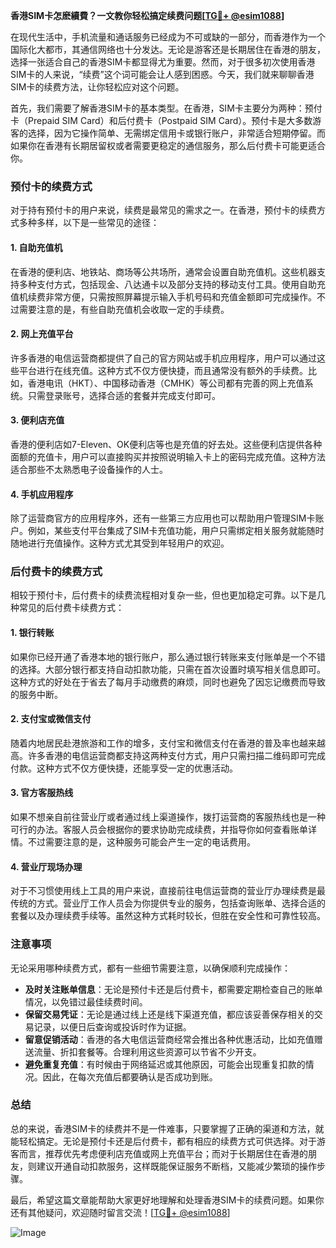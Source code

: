 **香港SIM卡怎麽續費？一文教你轻松搞定续费问题[[TG💪+ @esim1088](https://t.me/s/esim1088)]**

在现代生活中，手机流量和通话服务已经成为不可或缺的一部分，而香港作为一个国际化大都市，其通信网络也十分发达。无论是游客还是长期居住在香港的朋友，选择一张适合自己的香港SIM卡都显得尤为重要。然而，对于很多初次使用香港SIM卡的人来说，“续费”这个词可能会让人感到困惑。今天，我们就来聊聊香港SIM卡的续费方法，让你轻松应对这个问题。

首先，我们需要了解香港SIM卡的基本类型。在香港，SIM卡主要分为两种：预付卡（Prepaid SIM Card）和后付费卡（Postpaid SIM Card）。预付卡是大多数游客的选择，因为它操作简单、无需绑定信用卡或银行账户，非常适合短期停留。而如果你在香港有长期居留权或者需要更稳定的通信服务，那么后付费卡可能更适合你。

### **预付卡的续费方式**

对于持有预付卡的用户来说，续费是最常见的需求之一。在香港，预付卡的续费方式多种多样，以下是一些常见的途径：

#### **1. 自助充值机**
在香港的便利店、地铁站、商场等公共场所，通常会设置自助充值机。这些机器支持多种支付方式，包括现金、八达通卡以及部分支持的移动支付工具。使用自助充值机续费非常方便，只需按照屏幕提示输入手机号码和充值金额即可完成操作。不过需要注意的是，有些自助充值机会收取一定的手续费。

#### **2. 网上充值平台**
许多香港的电信运营商都提供了自己的官方网站或手机应用程序，用户可以通过这些平台进行在线充值。这种方式不仅方便快捷，而且通常没有额外的手续费。比如，香港电讯（HKT）、中国移动香港（CMHK）等公司都有完善的网上充值系统。只需登录账号，选择合适的套餐并完成支付即可。

#### **3. 便利店充值**
香港的便利店如7-Eleven、OK便利店等也是充值的好去处。这些便利店提供各种面额的充值卡，用户可以直接购买并按照说明输入卡上的密码完成充值。这种方法适合那些不太熟悉电子设备操作的人士。

#### **4. 手机应用程序**
除了运营商官方的应用程序外，还有一些第三方应用也可以帮助用户管理SIM卡账户。例如，某些支付平台集成了SIM卡充值功能，用户只需绑定相关服务就能随时随地进行充值操作。这种方式尤其受到年轻用户的欢迎。

### **后付费卡的续费方式**

相较于预付卡，后付费卡的续费流程相对复杂一些，但也更加稳定可靠。以下是几种常见的后付费卡续费方式：

#### **1. 银行转账**
如果你已经开通了香港本地的银行账户，那么通过银行转账来支付账单是一个不错的选择。大部分银行都支持自动扣款功能，只需在首次设置时填写相关信息即可。这种方式的好处在于省去了每月手动缴费的麻烦，同时也避免了因忘记缴费而导致的服务中断。

#### **2. 支付宝或微信支付**
随着内地居民赴港旅游和工作的增多，支付宝和微信支付在香港的普及率也越来越高。许多香港的电信运营商都支持这两种支付方式，用户只需扫描二维码即可完成付款。这种方式不仅方便快捷，还能享受一定的优惠活动。

#### **3. 官方客服热线**
如果不想亲自前往营业厅或者通过线上渠道操作，拨打运营商的客服热线也是一种可行的办法。客服人员会根据你的要求协助完成续费，并指导你如何查看账单详情。不过需要注意的是，这种服务可能会产生一定的电话费用。

#### **4. 营业厅现场办理**
对于不习惯使用线上工具的用户来说，直接前往电信运营商的营业厅办理续费是最传统的方式。营业厅工作人员会为你提供专业的服务，包括查询账单、选择合适的套餐以及办理续费手续等。虽然这种方式耗时较长，但胜在安全性和可靠性较高。

### **注意事项**

无论采用哪种续费方式，都有一些细节需要注意，以确保顺利完成操作：

- **及时关注账单信息**：无论是预付卡还是后付费卡，都需要定期检查自己的账单情况，以免错过最佳续费时间。
- **保留交易凭证**：无论是通过线上还是线下渠道充值，都应该妥善保存相关的交易记录，以便日后查询或投诉时作为证据。
- **留意促销活动**：香港的各大电信运营商经常会推出各种优惠活动，比如充值赠送流量、折扣套餐等。合理利用这些资源可以节省不少开支。
- **避免重复充值**：有时候由于网络延迟或其他原因，可能会出现重复扣款的情况。因此，在每次充值后都要确认是否成功到账。

### **总结**

总的来说，香港SIM卡的续费并不是一件难事，只要掌握了正确的渠道和方法，就能轻松搞定。无论是预付卡还是后付费卡，都有相应的续费方式可供选择。对于游客而言，推荐优先考虑便利店充值或网上充值平台；而对于长期居住在香港的朋友，则建议开通自动扣款服务，这样既能保证服务不断档，又能减少繁琐的操作步骤。

最后，希望这篇文章能帮助大家更好地理解和处理香港SIM卡的续费问题。如果你还有其他疑问，欢迎随时留言交流！[[TG💪+ @esim1088](https://t.me/s/esim1088)] 

![Image](https://i.postimg.cc/4NQfJmqS/Snipaste-2025-05-13-00-14-12.png)